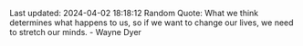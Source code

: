 Last updated: 2024-04-02 18:18:12
Random Quote: What we think determines what happens to us, so if we want to change our lives, we need to stretch our minds. - Wayne Dyer